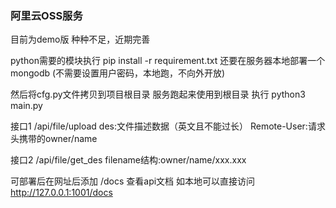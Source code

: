### 阿里云OSS服务
目前为demo版
种种不足，近期完善


python需要的模块执行 pip install -r requirement.txt
还要在服务器本地部署一个mongodb (不需要设置用户密码，本地跑，不向外开放)

然后将cfg.py文件拷贝到项目根目录
服务跑起来使用到根目录 执行 python3 main.py


接口1  /api/file/upload
des:文件描述数据（英文且不能过长）
Remote-User:请求头携带的owner/name

接口2 /api/file/get_des
filename结构:owner/name/xxx.xxx 

可部署后在网址后添加 /docs 查看api文档
如本地可以直接访问 http://127.0.0.1:1001/docs

